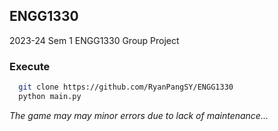 ## ENGG1330
2023-24 Sem 1 ENGG1330 Group Project

<!-- EXECUTE -->
### Execute
```sh
  git clone https://github.com/RyanPangSY/ENGG1330
  python main.py
```

_The game may may minor errors due to lack of maintenance..._
